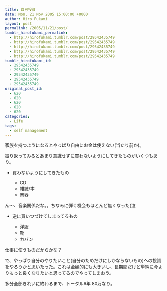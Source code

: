 ```yaml
---
title: 自己投資
date: Mon, 21 Nov 2005 15:00:00 +0000
author: Hiro Fukami
layout: post
permalink: /2005/11/21/post/
tumblr_hirofukami_permalink:
  - http://hirofukami.tumblr.com/post/29542435749
  - http://hirofukami.tumblr.com/post/29542435749
  - http://hirofukami.tumblr.com/post/29542435749
  - http://hirofukami.tumblr.com/post/29542435749
  - http://hirofukami.tumblr.com/post/29542435749
tumblr_hirofukami_id:
  - 29542435749
  - 29542435749
  - 29542435749
  - 29542435749
  - 29542435749
original_post_id:
  - 620
  - 620
  - 620
  - 620
  - 620
categories:
  - Life
tags:
  - self management
---
```

<div class="section">
  <p>
    家族を持つようになるとやっぱり自由にお金は使えない(当たり前か)。
  </p>
  
  <p>
    振り返ってみるとあまり意識せずに買わないようにしてきたものがいくつもあり。
  </p>
  
  <ul>
    <li>
      買わないようにしてきたもの</p> <ul>
        <li>
          CD
        </li>
        <li>
          雑誌/本
        </li>
        <li>
          楽器
        </li>
      </ul>
    </li>
  </ul>
  
  <p>
    ん～、音楽関係だな。。ちなみに弾く機会もほとんど無くなった(泣
  </p>
  
  <ul>
    <li>
      逆に買いつづけてしまってるもの</p> <ul>
        <li>
          洋服
        </li>
        <li>
          靴
        </li>
        <li>
          カバン
        </li>
      </ul>
    </li>
  </ul>
  
  <p>
    仕事に使うものだからかな？
  </p>
  
  <p>
    で、やっぱり自分のやりたいこと(自分のためだけにしかならないもの)への投資をやろうかと思いたった。これは金額的にも大きいし、長期間だけど単純に今よりもっと良くなりたいと思ってるのでやってしまおう。
  </p>
  
  <p>
    多分全部きれいに終わるまで、トータル6年 80万なり。
  </p>
</div>